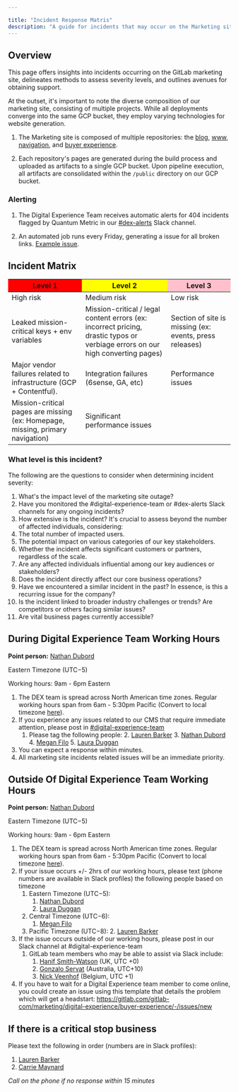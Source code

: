 ```yaml
---

title: "Incident Response Matris"
description: "A guide for incidents that may occur on the Marketing site"
---
```



## Overview

This page offers insights into incidents occurring on the GitLab marketing site, delineates methods to assess severity levels, and outlines avenues for obtaining support.

At the outset, it's important to note the diverse composition of our marketing site, consisting of multiple projects. While all deployments converge into the same GCP bucket, they employ varying technologies for website generation.

1. The Marketing site is composed of multiple repositories: the [blog](https://gitlab.com/gitlab-com/marketing/digital-experience/gitlab-blog), [www](https://gitlab.com/gitlab-com/www-gitlab-com), [navigation](https://gitlab.com/gitlab-com/marketing/digital-experience/navigation), and [buyer experience](https://gitlab.com/gitlab-com/marketing/digital-experience/buyer-experience). 

1. Each repository's pages are generated during the build process and uploaded as artifacts to a single GCP bucket. Upon pipeline execution, all artifacts are consolidated within the `/public` directory on our GCP bucket.

### Alerting

1. The Digital Experience Team receives automatic alerts for 404 incidents flagged by Quantum Metric in our [#dex-alerts](https://app.slack.com/client/E03N1RJJX7C/C04N3EBAR36) Slack channel.

2. An automated job runs every Friday, generating a issue for all broken links. [Example issue](https://gitlab.com/gitlab-com/marketing/digital-experience/buyer-experience/-/issues/3676).

## Incident Matrix

<table class="table table-striped table-bordered">
<thead>
<tr>
<th style="background:red">Level 1</th>
<th  style="background:yellow">Level 2</th>
<th  style="background:pink">Level 3</th>
</tr>
</thead>
<tbody>
<tr>
<td>High risk</td>
<td>Medium risk</td>
<td>Low risk</td>
</tr>
<tr>
<td>Leaked mission-critical keys + env variables</td>
<td>Mission-critical / legal content errors (ex: incorrect pricing, drastic typos or verbiage errors on our high converting pages)</td>
<td>Section of site is missing (ex: events, press releases)</td>
</tr>
<tr>
<td>Major vendor failures related to infrastructure (GCP + Contentful).</td>
<td>Integration failures (6sense, GA, etc)</td>
<td>Performance issues</td>
</tr>
<tr>
<td>Mission-critical pages are missing (ex: Homepage, missing, primary navigation)</td>
<td>Significant performance issues</td>
<td></td>
</tr>
</tbody>
</table>


### What level is this incident?

The following are the questions to consider when determining incident severity:

1. What's the impact level of the marketing site outage?
1. Have you monitored the #digital-experience-team or #dex-alerts Slack channels for any ongoing incidents?
1. How extensive is the incident? It's crucial to assess beyond the number of affected individuals, considering:
  1. The total number of impacted users.
  1. The potential impact on various categories of our key stakeholders.
  1. Whether the incident affects significant customers or partners, regardless of the scale.
1. Are any affected individuals influential among our key audiences or stakeholders?
1. Does the incident directly affect our core business operations?
1. Have we encountered a similar incident in the past? In essence, is this a recurring issue for the company?
1. Is the incident linked to broader industry challenges or trends? Are competitors or others facing similar issues?
1. Are vital business pages currently accessible?

## During Digital Experience Team Working Hours

**Point person:** [Nathan Dubord](https://gitlab.enterprise.slack.com/archives/D021YDB4FM4)

Eastern Timezone (UTC−5)

Working hours: 9am - 6pm Eastern

1. The DEX team is spread across North American time zones. Regular working hours span from 6am - 5:30pm Pacific (Convert to local timezone [here](https://www.timeanddate.com/worldclock/converter.html)).
2. If you experience any issues related to our CMS that require immediate attention, please post in [#digital-experience-team](https://gitlab.enterprise.slack.com/archives/CN8AVSFEY)
    1. Please tag the following people:
        2. [Lauren Barker](https://gitlab.enterprise.slack.com/archives/D0168EQ62EP)
        3. [Nathan Dubord](https://gitlab.enterprise.slack.com/archives/D021YDB4FM4)
        4. [Megan Filo](https://gitlab.enterprise.slack.com/archives/D02SNEUHZ3L)
        5. [Laura Duggan](https://gitlab.enterprise.slack.com/archives/D01H18BBUTW)
3. You can expect a response within minutes.
4. All marketing site incidents related issues will be an immediate priority.

## Outside Of Digital Experience Team Working Hours

**Point person:** [Nathan Dubord](https://gitlab.enterprise.slack.com/archives/D021YDB4FM4)

Eastern Timezone (UTC−5)

Working hours: 9am - 6pm Eastern

1. The DEX team is spread across North American time zones. Regular working hours span from 6am - 5:30pm Pacific (Convert to local timezone [here](https://www.timeanddate.com/worldclock/converter.html)).
2. If your issue occurs +/- 2hrs of our working hours, please text (phone numbers are available in Slack profiles) the following people based on timezone
    1. Eastern Timezone (UTC−5):
        1. [Nathan Dubord](https://gitlab.enterprise.slack.com/archives/D021YDB4FM4)
        2. [Laura Duggan](https://gitlab.enterprise.slack.com/archives/D01H18BBUTW)
    2. Central Timezone (UTC−6):
        1. [Megan Filo](https://gitlab.enterprise.slack.com/archives/D02SNEUHZ3L)
    3. Pacific Timezone (UTC−8):
        2. [Lauren Barker](https://gitlab.enterprise.slack.com/archives/D0168EQ62EP)
3. If the issue occurs outside of our working hours, please post in our Slack channel at #digital-experience-team
    1. GitLab team members who may be able to assist via Slack include:
        1. [Hanif Smith-Watson](https://gitlab.enterprise.slack.com/team/U014T1XSKT6) (UK, UTC +0)
        2. [Gonzalo Servat](https://gitlab.enterprise.slack.com/team/U02QHDGTTD2) (Australia, UTC+10)
        3. [Nick Veenhof](https://gitlab.enterprise.slack.com/team/U03BDC9MVKR) (Belgium, UTC +1)
4. If you have to wait for a Digital Experience team member to come online, you could create an issue using this template that details the problem which will get a headstart: https://gitlab.com/gitlab-com/marketing/digital-experience/buyer-experience/-/issues/new

## If there is a critical stop business 

Please text the following in order (numbers are in Slack profiles):

1. [Lauren Barker](https://gitlab.enterprise.slack.com/archives/D0168EQ62EP)
1. [Carrie Maynard](https://gitlab.enterprise.slack.com/archives/D03RZD1F2JV)

_Call on the phone if no response within 15 minutes_